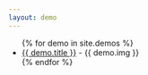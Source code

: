 ```yaml
---
layout: demo
---
```


<ul>
  {% for demo in site.demos %}
    <li>
      <a href="{{ demo.url }}">{{ demo.title }}</a>
      - {{ demo.img }}
    </li>
  {% endfor %}
</ul>